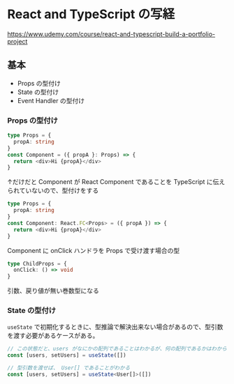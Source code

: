 # React and TypeScript の写経

<https://www.udemy.com/course/react-and-typescript-build-a-portfolio-project>

## 基本

- Props の型付け
- State の型付け
- Event Handler の型付け

### Props の型付け

```typescript
type Props = {
  propA: string
}
const Component = ({ propA }: Props) => {
  return <div>Hi {propA}</div>
}
```

↑だけだと Component が React Component であることを TypeScript に伝えられていないので、型付けをする

```typescript
type Props = {
  propA: string
}
const Component: React.FC<Props> = ({ propA }) => {
  return <div>Hi {propA}</div>
}
```

Component に onClick ハンドラを Props で受け渡す場合の型

```typescript
type ChildProps = {
  onClick: () => void
}
```

引数、戻り値が無い巻数型になる

### State の型付け

`useState` で初期化するときに、型推論で解決出来ない場合があるので、型引数を渡す必要があるケースがある。

```typescript
// この状態だと、users がなにかの配列であることはわかるが、何の配列であるかはわからない
const [users, setUsers] = useState([])

// 型引数を渡せば、 User[] であることがわかる
const [users, setUsers] = useState<User[]>([])
```


